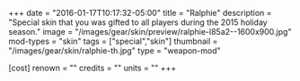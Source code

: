 +++
date = "2016-01-17T10:17:32-05:00"
title = "Ralphie"
description = "Special skin that you was gifted to all players during the 2015 holiday season."
image = "/images/gear/skin/preview/ralphie-l85a2--1600x900.jpg"
mod-types = "skin"
tags = ["special","skin"]
thumbnail = "/images/gear/skin/ralphie-th.jpg"
type = "weapon-mod"

[cost]
  renown = ""
  credits = ""
  units = ""
+++
